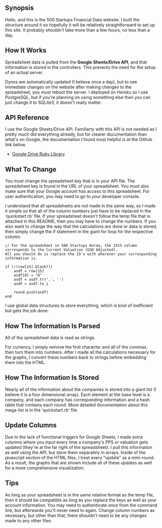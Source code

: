 ## Synopsis

Hello, and this is the 500 Startups Financial Data website. I built the structure around it so hopefully it will be relatively straightforward to set up this site. It probably shouldn't take more than a few hours, no less than a day.

## How It Works

Spreadsheet data is pulled from the **Google Sheets/Drive API**, and that information is stored in the controllers. This prevents the need for the setup of an actual server. 

Dynos are automatically updated (I believe once a day), but to see immediate changes on the website after making changes to the spreadsheet, you must reboot the server. I deployed on Heroku so I use PostgreSQL, but if you're planning on using something else then you can just change it to SQLite3, it doesn't really matter.

## API Reference

I use the Google Sheets/Drive API. Familiarty with this API is not needed as I pretty much did everything already, but for clearer documentation than what's on Google, the documentation I found most helpful is at the Github link below.

* [Google Drive Ruby Library](https://github.com/gimite/google-drive-ruby)

## What To Change

You must change the spreadsheet key that is in your API file. The spreadsheet key is found in the URL of your spreadsheet. You must also make sure that your Google account has access to this spreadsheet. For user authentication, you may need to go to your developer console.

I understand that all spreadsheets are not made in the same way, so I made it simple so that all of the column numbers just have to be replaced in the 'quickstart.rb' file. If your spreadsheet doesn't follow the temp file that is attached in this README, then you may have to change the numbers. If you also want to change the way that the calculations are done or data is stored, then simply change the if statement in the giant for loop for the respective column.

```
// For the spreadsheet in 500 Startups Korea, the 15th column corresponds to the Current Valuation (USD Adjusted). 
All you should do is replace the 15's with wherever your corresponding information is.

if (!(row[15].blank?))
	asdf = row[15]
	asdf[0] = "0"
	asdf = asdf.tr(',', '')
	asdf = asdf.to_i

	round.push(asdf)
end
```

I use global data structures to store everything, which is kind of inefficient but gets the job done.

## How The Information Is Parsed

All of the spreadsheet data is read as strings. 

For currency, I simply remove the first character and all of the commas, then turn them into numbers. After I made all the calculations necessary for the graphs, I convert these numbers back to strings before embedding them into the HTML.

## How The Information Is Stored

Nearly all of the information about the companies is stored into a giant list (I believe it is a four dimensional array). Each element at the base level is a company, and each company has corresponding information and a hash table that contains each round. More detailed documentation about this mega-list is in the 'quickstart.rb' file.

## Update Columns

Due to the lack of functional triggers for Google Sheets, I made extra columns where you input every time a company's PPS or valuation gets updated (they're at the far right of the spreadsheet). I pull this information as well using the API, but store them separately in arrays. Inside of the javascript section of the HTML files, I treat every "update" as a mini-round. As a result, the graphs that are shown include all of these updates as well for a more comprehensive visualization.

## Tips

As long as your spreadsheet is in the same relative format as the temp file, then it should be compatible as long as you replace the keys as well as your account information. You may need to authenticate once from the command line, but afterwards you'll never need to again. Change column numbers as necessary, but other than that, there shouldn't need to be any changes made to any other files.
